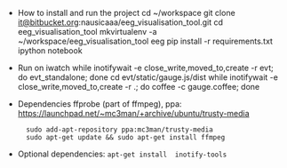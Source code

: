 * How to install and run the project
    cd ~/workspace
    git clone it@bitbucket.org:nausicaaa/eeg_visualisation_tool.git
    cd eeg_visualisation_tool
    mkvirtualenv -a ~/workspace/eeg_visualisation_tool eeg
    pip install -r requirements.txt
    ipython notebook
* Run on iwatch
  while inotifywait -e close_write,moved_to,create -r evt; do evt_standalone; done
  cd evt/static/gauge.js/dist
  while inotifywait -e close_write,moved_to,create -r .; do coffee -c gauge.coffee; done

* Dependencies
  ffprobe (part of ffmpeg), ppa: https://launchpad.net/~mc3man/+archive/ubuntu/trusty-media

        sudo add-apt-repository ppa:mc3man/trusty-media
        sudo apt-get update && sudo apt-get install ffmpeg

* Optional dependencies:
  `apt-get install  inotify-tools`
